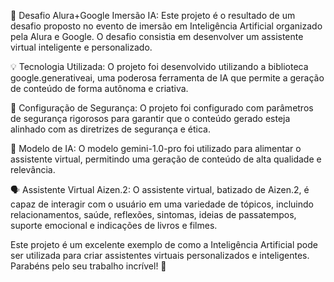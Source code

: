 🚀 Desafio Alura+Google Imersão IA: Este projeto é o resultado de um desafio proposto no evento de imersão em Inteligência Artificial organizado pela Alura e Google. O desafio consistia em desenvolver um assistente virtual inteligente e personalizado.

💡 Tecnologia Utilizada: O projeto foi desenvolvido utilizando a biblioteca google.generativeai, uma poderosa ferramenta de IA que permite a geração de conteúdo de forma autônoma e criativa.

🔐 Configuração de Segurança: O projeto foi configurado com parâmetros de segurança rigorosos para garantir que o conteúdo gerado esteja alinhado com as diretrizes de segurança e ética.

🤖 Modelo de IA: O modelo gemini-1.0-pro foi utilizado para alimentar o assistente virtual, permitindo uma geração de conteúdo de alta qualidade e relevância.

🗣️ Assistente Virtual Aizen.2: O assistente virtual, batizado de Aizen.2, é capaz de interagir com o usuário em uma variedade de tópicos, incluindo relacionamentos, saúde, reflexões, sintomas, ideias de passatempos, suporte emocional e indicações de livros e filmes.

Este projeto é um excelente exemplo de como a Inteligência Artificial pode ser utilizada para criar assistentes virtuais personalizados e inteligentes. Parabéns pelo seu trabalho incrível! 🎉
